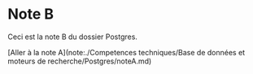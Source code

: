 # Note B

Ceci est la note B du dossier Postgres.

[Aller à la note A](note:./Competences techniques/Base de données et moteurs de recherche/Postgres/noteA.md)
